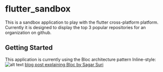 # flutter_sandbox

This is a sandbox application to play with the flutter cross-platform platform.
Currently it is designed to display the top 3 popular repositories for an organization on github.

## Getting Started
This application is currently using the Bloc architecture pattern 
Inline-style: 
![alt text](https://cdn-images-1.medium.com/max/1200/1*MqYPYKdNBiID0mZ-zyE-mA.png "Bloc Pattern Architecture Diagram")
[blog post explaining Bloc by Sagar Suri](https://medium.com/flutterpub/architecting-your-flutter-project-bd04e144a8f1)

